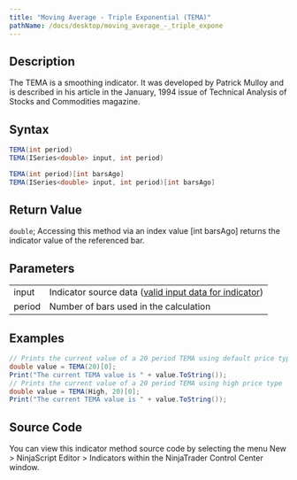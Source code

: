 ```yaml
---
title: "Moving Average - Triple Exponential (TEMA)"
pathName: /docs/desktop/moving_average_-_triple_expone
---
```


## Description

The TEMA is a smoothing indicator. It was developed by Patrick Mulloy and is described in his article in the January, 1994 issue of Technical Analysis of Stocks and Commodities magazine.

## Syntax

```csharp
TEMA(int period)
TEMA(ISeries<double> input, int period)
```

```csharp
TEMA(int period)[int barsAgo]
TEMA(ISeries<double> input, int period)[int barsAgo]
```

## Return Value

`double`; Accessing this method via an index value [int barsAgo] returns the indicator value of the referenced bar.

## Parameters

|  |  |
| --- | --- |
| input | Indicator source data ([valid input data for indicator](/docs/desktop/valid_input_data_for_indicator)) |
| period | Number of bars used in the calculation |

## Examples

```csharp
// Prints the current value of a 20 period TEMA using default price type
double value = TEMA(20)[0];
Print("The current TEMA value is " + value.ToString());
// Prints the current value of a 20 period TEMA using high price type
double value = TEMA(High, 20)[0];
Print("The current TEMA value is " + value.ToString());
```

## Source Code

You can view this indicator method source code by selecting the menu New > NinjaScript Editor > Indicators within the NinjaTrader Control Center window.
